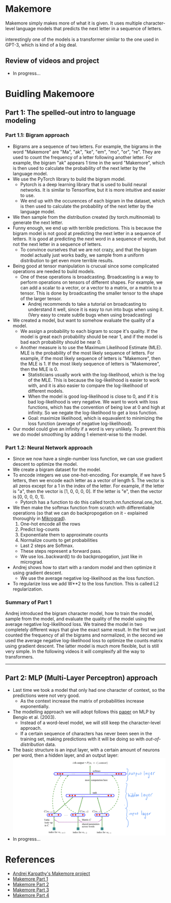 # Makemore
Makemore simply makes more of what it is given. It uses multiple character-level language models that predicts the next letter in a sequence of letters.<br />
<br />
interestingly one of the models is a transformer similar to the one used in GPT-3, which is kind of a big deal.

## Review of videos and project
* In progress...

# Buidling Makemoore
## Part 1: The spelled-out intro to language modeling
### Part 1.1: Bigram approach
* Bigrams are a sequence of two letters. For example, the bigrams in the word "Makemore" are "Ma", "ak", "ke", "em", "mo", "or", "re". They are used to count the frequency of a letter following another letter. For example, the bigram "ak" appears 1 time in the word "Makemore", which is then used to calculate the probability of the next letter by the language model.
* We use the PyTorch library to build the bigram model. 
  * Pytorch is a deep learning library that is used to build neural networks. It is similar to Tensorflow, but it is more intuitive and easier to use.
  * We end up with the occurences of each bigram in the dataset, which is then used to calculate the probability of the next letter by the language model.
* We then sample from the distribution created (by torch.multinomial) to generate the next letter.
* Funny enough, we end up with terrible predictions. This is because the bigram model is not good at predicting the next letter in a sequence of letters. It is good at predicting the next word in a sequence of words, but not the next letter in a sequence of letters.
  * To convince ourselves that we are not crazy, and that the bigram model actually just works badly, we sample from a uniform distribution to get even more terrible results.
* Being good at tensor manipulation is crucual since some complicated operations are needed to build models.
  * One of these operations is broadcasting. Broadcasting is a way to perform operations on tensors of different shapes. For example, we can add a scalar to a vector, or a vector to a matrix, or a matrix to a tensor. This is done by broadcasting the smaller tensor to the shape of the larger tensor.
    * Andrej recommends to take a tutorial on broadcasting to understand it well, since it is easy to run into bugs when using it. (Very easy to create subtle bugs when using broadcasting)
* We created a model, but want to somehow evaluate the quality of a model.
  * We assign a probability to each bigram to scope it's quality. If the model is great each probability should be near 1, and if the model is bad each probability should be near 0.
  * Another measure is to use the Maximum Likelihood Estimate (MLE). MLE is the probability of the most likely sequence of letters. For example, if the most likely sequence of letters is "Makemore", then the MLE is 1. If the most likely sequence of letters is "Makemoree", then the MLE is 0.
    * Statisticians usually work with the log-likelihood, which is the log of the MLE. This is because the log-likelihood is easier to work with, and it is also easier to compare the log-likelihood of different models.
    * When the model is good log-likelihood is close to 0, and if it is bad log-likelihood is very negative. We want to work with loss functions, which has the convention of being low at 0 and high at infinity. So we negate the log-likelihood to get a loss function.
    * Goal: maximize likelihood, which is equavalent to minimizing the loss function (average of negative log-likelihood).
* Our model could give an infinity if a word is very unlikely. To prevent this we do model smoothing by adding 1 element-wise to the model.

### Part 1.2: Neural Network approach
* Since we now have a single-number loss function, we can use gradient descent to optimize the model.
* We create a bigram dataset for the model.
* To encode integers we use one-hot-encoding. For example, if we have 5 letters, then we encode each letter as a vector of length 5. The vector is all zeros except for a 1 in the index of the letter. For example, if the letter is "a", then the vector is [1, 0, 0, 0, 0]. If the letter is "e", then the vector is [0, 0, 0, 0, 1].
  * Pytorch has a function to do this called torch.nn.functional.one_hot.
* We then make the softmax function from scratch with differentiable operations (so that we can do backpropogation on it - explained thoroughly in [Mikrograd](https://github.com/karpathy/micrograd)).
  1. One-hot encode all the rows
  2. Predict log-counts
  3. Exponentiate them to approximate counts
  4. Normalize counts to get probabilities
  * Last 2 steps are Softmax.
  * These steps represent a forward pass.
  * We use los..backward() to do backpropogation, just like in micrograd.
* Andrej shows how to start with a random model and then optimize it using gradient descent.
  * We use the average negative log-likelihood as the loss function.
* To regularize loss we add W**2 to the loss function. This is called L2 regularization.

### Summary of Part 1
Andrej introduced the bigram character model, how to train the model, sample from the model, and evaluate the quality of the model using the average negative log-likelihood loss. We trained the model in two completely different ways that give the exact same result. In the first we just counted the frequency of all the bigrams and normalized, in the second we used the average negative log-likelihood loss to optimize the counts matrix using gradient descent. The latter model is much more flexible, but is still very simple. In the following videos it will complexify all the way to transformers.
<hr />

## Part 2: MLP (Multi-Layer Perceptron) approach
* Last time we took a model that only had one character of context, so the predictions were not very good.
  * As the context increase the matrix of probabilities increase exponentially.
* The modelling approach we will adopt follows this [paper](chrome-extension://efaidnbmnnnibpcajpcglclefindmkaj/https://www.jmlr.org/papers/volume3/bengio03a/bengio03a.pdf) on MLP by Bengio et al. (2003).
  * Instead of a word-level model, we will still keep the character-level approach.
  * If a certain sequence of characters has never been seen in the training set, making predictions with it will be doing so with _out-of-distribution_ data.
* The basic structure is an input layer, with a certain amount of neurons per word, then a hidden layer, and an output layer: <br />
![Structure](Images/NeuralNetStructure.jpeg)
* In progress...

# References
* [Andrej Karpathy's Makemore project](https://github.com/karpathy/makemore)
* [Makemore Part 1](https://www.youtube.com/watch?v=PaCmpygFfXo&ab_channel=AndrejKarpathy)
* [Makemore Part 2](https://www.youtube.com/watch?v=TCH_1BHY58I&t=76s&ab_channel=AndrejKarpathy)
* [Makemore Part 3](https://www.youtube.com/watch?v=P6sfmUTpUmc&t=30s&ab_channel=AndrejKarpathy)
* [Makemore Part 4](https://www.youtube.com/watch?v=q8SA3rM6ckI&t=2185s&ab_channel=AndrejKarpathy)
